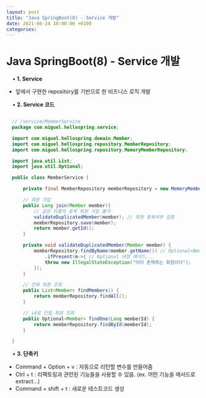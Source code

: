```yaml
---
layout: post
title: "Java SpringBoot(8) - Service 개발"
date: 2021-06-24 10:00:00 +0100
categories:
---
```


# Java SpringBoot(8) - Service 개발

&nbsp;
&nbsp;
• **1. Service**
&nbsp;

- 앞에서 구현한 repository를 기반으로 한 비즈니스 로직 개발

&nbsp;
&nbsp;
• **2. Service 코드**

```java

  // /service/MemberService
  package com.miguel.hellospring.service;

  import com.miguel.hellospring.domain.Member;
  import com.miguel.hellospring.repository.MemberRepository;
  import com.miguel.hellospring.repository.MemoryMemberRepository;

  import java.util.List;
  import java.util.Optional;

  public class MemberService {

      private final MemberRepository memberRepository = new MemoryMemberRepository();

      // 회원 가입
      public Long join(Member member){
          // 같은 이름의 중복 회원 가입 불가
          validateDuplicatedMember(member); // 회원 중복여부 검증
          memberRepository.save(member);
          return member.getId();
      }

      private void validateDuplicatedMember(Member member) {
          memberRepository.findByName(member.getName()) // Optional<Nember> 로 리턴됨.
              .ifPresent(m->{ // Optional 내장 메서드...
              throw new IllegalStateException("이미 존재하는 회원이다");
          });
      }

      // 전체 회원 조회
      public List<Member> findMembers() {
          return memberRepository.findAll();
      }

      // id로 단일 회원 조회
      public Optional<Member> findOne(Long memberId) {
          return memberRepository.findById(memberId);
      }

  }

```

&nbsp;
&nbsp;
• **3. 단축키**

- Command + Option + v : 자동으로 리턴할 변수를 만들어줌
- Ctrl + t : 리팩토링과 관련된 기능들을 사용할 수 있음. (ex. 어떤 기능을 메서드로 extract...)
- Command + shift + t : 새로운 테스트코드 생성
